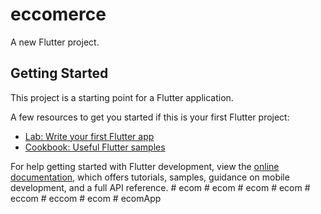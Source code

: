 # eccomerce

A new Flutter project.

## Getting Started

This project is a starting point for a Flutter application.

A few resources to get you started if this is your first Flutter project:

- [Lab: Write your first Flutter app](https://docs.flutter.dev/get-started/codelab)
- [Cookbook: Useful Flutter samples](https://docs.flutter.dev/cookbook)

For help getting started with Flutter development, view the
[online documentation](https://docs.flutter.dev/), which offers tutorials,
samples, guidance on mobile development, and a full API reference.
#   e c o m  
 #   e c o m  
 #   e c o m  
 #   e c o m  
 #   e c c o m  
 #   e c c o m  
 #   e c o m  
 #   e c o m A p p  
 